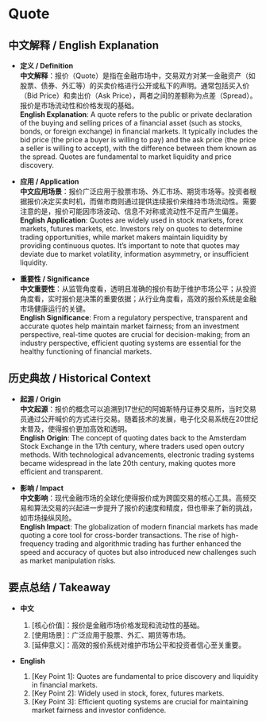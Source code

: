 # Quote

## 中文解释 / English Explanation

* **定义 / Definition**  
  **中文解释**：报价（Quote）是指在金融市场中，交易双方对某一金融资产（如股票、债券、外汇等）的买卖价格进行公开或私下的声明。通常包括买入价（Bid Price）和卖出价（Ask Price），两者之间的差额称为点差（Spread）。报价是市场流动性和价格发现的基础。  
  **English Explanation**: A quote refers to the public or private declaration of the buying and selling prices of a financial asset (such as stocks, bonds, or foreign exchange) in financial markets. It typically includes the bid price (the price a buyer is willing to pay) and the ask price (the price a seller is willing to accept), with the difference between them known as the spread. Quotes are fundamental to market liquidity and price discovery.

* **应用 / Application**  
  **中文应用场景**：报价广泛应用于股票市场、外汇市场、期货市场等。投资者根据报价决定买卖时机，而做市商则通过提供连续报价来维持市场流动性。需要注意的是，报价可能因市场波动、信息不对称或流动性不足而产生偏差。  
  **English Application**: Quotes are widely used in stock markets, forex markets, futures markets, etc. Investors rely on quotes to determine trading opportunities, while market makers maintain liquidity by providing continuous quotes. It’s important to note that quotes may deviate due to market volatility, information asymmetry, or insufficient liquidity.

* **重要性 / Significance**  
  **中文重要性**：从监管角度看，透明且准确的报价有助于维护市场公平；从投资角度看，实时报价是决策的重要依据；从行业角度看，高效的报价系统是金融市场健康运行的关键。  
  **English Significance**: From a regulatory perspective, transparent and accurate quotes help maintain market fairness; from an investment perspective, real-time quotes are crucial for decision-making; from an industry perspective, efficient quoting systems are essential for the healthy functioning of financial markets.

## 历史典故 / Historical Context

* **起源 / Origin**  
  **中文起源**：报价的概念可以追溯到17世纪的阿姆斯特丹证券交易所，当时交易员通过公开喊价的方式进行交易。随着技术的发展，电子化交易系统在20世纪末普及，使得报价更加高效和透明。  
  **English Origin**: The concept of quoting dates back to the Amsterdam Stock Exchange in the 17th century, where traders used open outcry methods. With technological advancements, electronic trading systems became widespread in the late 20th century, making quotes more efficient and transparent.

* **影响 / Impact**  
  **中文影响**：现代金融市场的全球化使得报价成为跨国交易的核心工具。高频交易和算法交易的兴起进一步提升了报价的速度和精度，但也带来了新的挑战，如市场操纵风险。  
  **English Impact**: The globalization of modern financial markets has made quoting a core tool for cross-border transactions. The rise of high-frequency trading and algorithmic trading has further enhanced the speed and accuracy of quotes but also introduced new challenges such as market manipulation risks.

## 要点总结 / Takeaway

* **中文**  
  1. [核心价值]：报价是金融市场价格发现和流动性的基础。
  2. [使用场景]：广泛应用于股票、外汇、期货等市场。
  3. [延伸意义]：高效的报价系统对维护市场公平和投资者信心至关重要。

* **English**  
  1. [Key Point 1]: Quotes are fundamental to price discovery and liquidity in financial markets.
  2. [Key Point 2]: Widely used in stock, forex, futures markets.
  3. [Key Point 3]: Efficient quoting systems are crucial for maintaining market fairness and investor confidence.